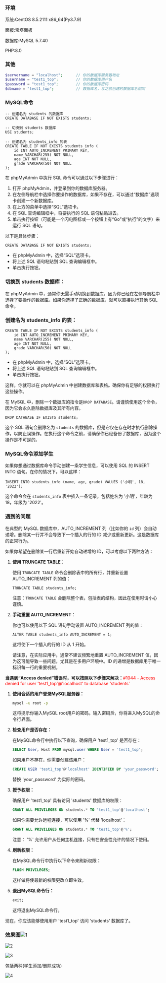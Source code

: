 ### 环境

系统:CentOS 8.5.2111 x86_64(Py3.7.9)

面板:宝塔面板

数据库:MySQL 5.7.40

PHP:8.0

### 其他

```php
$servername = "localhost";  	// 你的数据库服务器地址
$username = "test1_top";        // 你的数据库用户名
$password = "test1_top";        // 你的数据库密码
$dbname = "test1_top";          // 数据库名，与之前创建的数据库名相同
```

### MySQL命令

```mysql
-- 创建名为 students 的数据库
CREATE DATABASE IF NOT EXISTS students;

-- 切换到 students 数据库
USE students;

-- 创建名为 students_info 的表
CREATE TABLE IF NOT EXISTS students_info (
    id INT AUTO_INCREMENT PRIMARY KEY,
    name VARCHAR(255) NOT NULL,
    age INT NOT NULL,
    grade VARCHAR(50) NOT NULL
);
```

在 phpMyAdmin 中执行 SQL 命令可以通过以下步骤进行：

1. 打开 phpMyAdmin，并登录到你的数据库服务器。
2. 在左侧导航栏中选择你要操作的数据库，如果不存在，可以通过“数据库”选项卡创建一个新数据库。
3. 在上方的菜单中选择“SQL”选项卡。
4. 在 SQL 查询编辑框中，将要执行的 SQL 语句粘贴进去。
5. 单击执行按钮（可能是一个闪电图标或一个按钮上有“Go”或“执行”的文字）来运行 SQL 语句。

以下是具体步骤：

```mysql
CREATE DATABASE IF NOT EXISTS students;
```

- 在 phpMyAdmin 中，选择“SQL”选项卡。
- 将上述 SQL 语句粘贴到 SQL 查询编辑框中。
- 单击执行按钮。

### 切换到 students 数据库：

在 phpMyAdmin 中，通常你无需手动切换到数据库，因为你已经在左侧导航栏中选择了要操作的数据库。如果你选择了正确的数据库，就可以直接执行其他 SQL 命令。

### 创建名为 students_info 的表：

```mysql
CREATE TABLE IF NOT EXISTS students_info (
    id INT AUTO_INCREMENT PRIMARY KEY,
    name VARCHAR(255) NOT NULL,
    age INT NOT NULL,
    grade VARCHAR(50) NOT NULL
);
```

- 在 phpMyAdmin 中，选择“SQL”选项卡。
- 将上述 SQL 语句粘贴到 SQL 查询编辑框中。
- 单击执行按钮。

这样，你就可以在 phpMyAdmin 中创建数据库和表格。确保你有足够的权限执行这些操作。

在 MySQL 中，删除一个数据库的指令是`DROP DATABASE`。请谨慎使用这个命令，因为它会永久删除数据库及其所有内容。

```mysql
DROP DATABASE IF EXISTS students;
```

这个 SQL 语句会删除名为 `students` 的数据库，但是它仅在存在时才执行删除操作，以防止误操作。在执行这个命令之前，请确保你已经备份了数据库，因为这个操作是不可逆的。

### MySQL命令添加学生

如果你想通过数据库命令手动创建一条学生信息，可以使用 SQL 的 INSERT INTO 语句。在你的情况下，可以这样：

```mysql
INSERT INTO students_info (name, age, grade) VALUES ('小明', 18, '2022');
```

这个命令会在 `students_info` 表中插入一条记录，包括姓名为 '小明'，年龄为 18，年级为 '2022'。

### 遇到的问题

在典型的 MySQL 数据库中，AUTO_INCREMENT 列（比如你的 `id` 列）会自动递增。删除某一行并不会导致下一个插入的行的 ID 减少或重新更新。这是数据库的正常行为。

如果你希望在删除某一行后重新开始自动递增的 ID，可以考虑以下两种方法：

1. **使用 TRUNCATE TABLE**：

   使用 `TRUNCATE TABLE` 命令会删除表中的所有行，并重新设置 AUTO_INCREMENT 列的值：

   ```mysql
   TRUNCATE TABLE students_info;
   ```

   注意：`TRUNCATE TABLE` 会删除整个表，包括表的结构，因此在使用时请小心谨慎。

2. **手动重置 AUTO_INCREMENT**：

   你也可以使用以下 SQL 语句手动设置 AUTO_INCREMENT 列的值：

   ```mysql
   ALTER TABLE students_info AUTO_INCREMENT = 1;
   ```

   这将使下一个插入的行的 ID 从 1 开始。

   请注意，在实际应用中，通常不建议频繁地重置 AUTO_INCREMENT 值，因为这可能导致一些问题，尤其是在多用户环境中。ID 的递增是数据库用于唯一标识每一行的重要机制。

**当遇到“Access denied”错误时，可以按照以下步骤来解决：**<font color=red>\#1044 - Access denied for user 'test1_top'@'localhost' to database 'students'</font>

1. **使用合适的用户登录MySQL服务器：**

   ```bash
   mysql -u root -p
   ```
   这将提示你输入MySQL root用户的密码。输入密码后，你将进入MySQL的命令行界面。

2. **检查用户是否存在：**

   在MySQL命令行中执行以下查询，确保用户 'test1_top' 是否存在：

   ```sql
   SELECT User, Host FROM mysql.user WHERE User = 'test1_top';
   ```

   如果用户不存在，你需要创建该用户：

   ```sql
   CREATE USER 'test1_top'@'localhost' IDENTIFIED BY 'your_password';
   ```

   替换 'your_password' 为实际的密码。

3. **授予权限：**

   确保用户 'test1_top' 具有访问 'students' 数据库的权限：

   ```sql
   GRANT ALL PRIVILEGES ON students.* TO 'test1_top'@'localhost';
   ```

   如果你需要允许远程连接，可以使用 '%' 代替 'localhost'：

   ```sql
   GRANT ALL PRIVILEGES ON students.* TO 'test1_top'@'%';
   ```

   注意： '%' 允许用户从任何主机连接，只有在安全性允许的情况下使用。

4. **刷新权限：**

   在MySQL命令行中执行以下命令来刷新权限：

   ```sql
   FLUSH PRIVILEGES;
   ```

   这样做将使最新的权限更改立即生效。

5. **退出MySQL命令行：**

   ```sql
   exit;
   ```

   这将退出MySQL命令行。

现在，你应该能够使用用户 'test1_top' 访问 'students' 数据库了。

### 效果图![1](./README.assets/1.png)

![2](./README.assets/2.png)

![3](./README.assets/3.png)

包括两种(学生添加/删除成功)

![4](./README.assets/4.png)